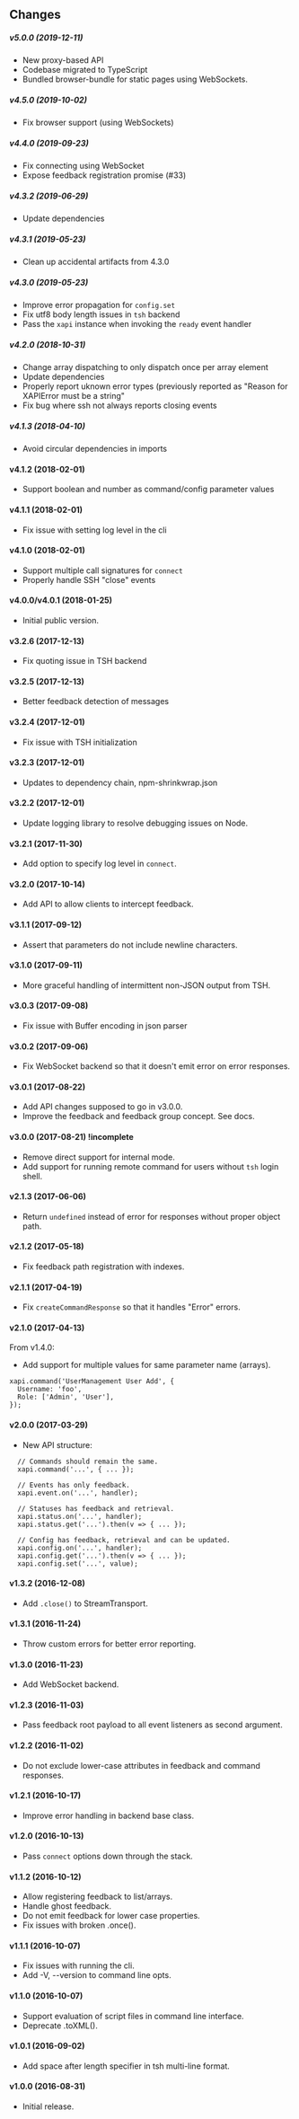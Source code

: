 Changes
-------

##### v5.0.0 (2019-12-11)

 * New proxy-based API
 * Codebase migrated to TypeScript
 * Bundled browser-bundle for static pages using WebSockets.

##### v4.5.0 (2019-10-02)

 * Fix browser support (using WebSockets)

##### v4.4.0 (2019-09-23)

 * Fix connecting using WebSocket
 * Expose feedback registration promise (#33)

##### v4.3.2 (2019-06-29)

 * Update dependencies

##### v4.3.1 (2019-05-23)

 * Clean up accidental artifacts from 4.3.0

##### v4.3.0 (2019-05-23)

 * Improve error propagation for `config.set`
 * Fix utf8 body length issues in `tsh` backend
 * Pass the `xapi` instance when invoking the `ready` event handler

##### v4.2.0 (2018-10-31)

  * Change array dispatching to only dispatch once per array element
  * Update dependencies
  * Properly report uknown error types (previously reported as "Reason for XAPIError must be a string"
  * Fix bug where ssh not always reports closing events

##### v4.1.3 (2018-04-10)

  * Avoid circular dependencies in imports

#### v4.1.2 (2018-02-01)

  * Support boolean and number as command/config parameter values

#### v4.1.1 (2018-02-01)

  * Fix issue with setting log level in the cli

#### v4.1.0 (2018-02-01)

  * Support multiple call signatures for `connect`
  * Properly handle SSH "close" events

#### v4.0.0/v4.0.1 (2018-01-25)

  * Initial public version.

#### v3.2.6 (2017-12-13)

  * Fix quoting issue in TSH backend

#### v3.2.5 (2017-12-13)

  * Better feedback detection of messages

#### v3.2.4 (2017-12-01)

  * Fix issue with TSH initialization

#### v3.2.3 (2017-12-01)

  * Updates to dependency chain, npm-shrinkwrap.json

#### v3.2.2 (2017-12-01)

  * Update logging library to resolve debugging issues on Node.

#### v3.2.1 (2017-11-30)

  * Add option to specify log level in `connect`.

#### v3.2.0 (2017-10-14)

  * Add API to allow clients to intercept feedback.

#### v3.1.1 (2017-09-12)

  * Assert that parameters do not include newline characters.

#### v3.1.0 (2017-09-11)

  * More graceful handling of intermittent non-JSON output from TSH.

#### v3.0.3 (2017-09-08)

  * Fix issue with Buffer encoding in json parser

#### v3.0.2 (2017-09-06)

  * Fix WebSocket backend so that it doesn't emit error on error responses.

#### v3.0.1 (2017-08-22)

  * Add API changes supposed to go in v3.0.0.
  * Improve the feedback and feedback group concept. See docs.

#### v3.0.0 (2017-08-21) !incomplete

  * Remove direct support for internal mode.
  * Add support for running remote command for users without `tsh` login shell.

#### v2.1.3 (2017-06-06)

  * Return `undefined` instead of error for responses without proper object
    path.

#### v2.1.2 (2017-05-18)

  * Fix feedback path registration with indexes.

#### v2.1.1 (2017-04-19)

  * Fix `createCommandResponse` so that it handles "Error" errors.

#### v2.1.0 (2017-04-13)

From v1.4.0:

  * Add support for multiple values for same parameter name (arrays).

```
xapi.command('UserManagement User Add', {
  Username: 'foo',
  Role: ['Admin', 'User'],
});
```

#### v2.0.0 (2017-03-29)

  * New API structure:

```
  // Commands should remain the same.
  xapi.command('...', { ... });

  // Events has only feedback.
  xapi.event.on('...', handler);

  // Statuses has feedback and retrieval.
  xapi.status.on('...', handler);
  xapi.status.get('...').then(v => { ... });

  // Config has feedback, retrieval and can be updated.
  xapi.config.on('...', handler);
  xapi.config.get('...').then(v => { ... });
  xapi.config.set('...', value);
```

#### v1.3.2 (2016-12-08)

  * Add `.close()` to StreamTransport.

#### v1.3.1 (2016-11-24)

  * Throw custom errors for better error reporting.

#### v1.3.0 (2016-11-23)

  * Add WebSocket backend.

#### v1.2.3 (2016-11-03)

  * Pass feedback root payload to all event listeners as second argument.

#### v1.2.2 (2016-11-02)

  * Do not exclude lower-case attributes in feedback and command responses.

#### v1.2.1 (2016-10-17)

  * Improve error handling in backend base class.

#### v1.2.0 (2016-10-13)

  * Pass `connect` options down through the stack.

#### v1.1.2 (2016-10-12)

  * Allow registering feedback to list/arrays.
  * Handle ghost feedback.
  * Do not emit feedback for lower case properties.
  * Fix issues with broken .once().

#### v1.1.1 (2016-10-07)

  * Fix issues with running the cli.
  * Add -V, --version to command line opts.

#### v1.1.0 (2016-10-07)

  * Support evaluation of script files in command line interface.
  * Deprecate .toXML().

#### v1.0.1 (2016-09-02)

  * Add space after length specifier in tsh multi-line format.

#### v1.0.0 (2016-08-31)

  * Initial release.
